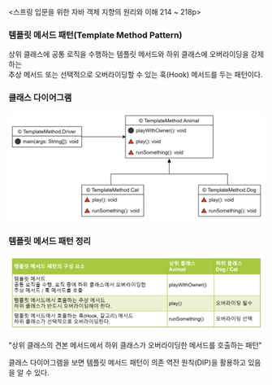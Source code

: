 <스프링 입문을 위한 자바 객체 지향의 원리와 이해 214 ~ 218p>

### 템플릿 메서드 패턴(Template Method Pattern)

상위 클래스에 공통 로직을 수행하는 템플릿 메서드와 하위 클래스에 오버라이딩을 강제하는  
추상 메서드 또는 선택적으로 오버라이딩할 수 있는 훅(Hook) 메서드를 두는 패턴이다.  

### 클래스 다이어그램 

<img src="Class_Diagram.jpg" style="width: 700px;">  

<br/>

### 템플릿 메서드 패턴 정리
  
<img src="img.jpg" style="width: 700px;">

"상위 클래스의 견본 메서드에서 하위 클래스가 오버라이딩한 메서드를 호출하는 패턴"  

클래스 다이어그램을 보면 템플릿 메서드 패턴이 의존 역전 원칙(DIP)을 활용하고 있음을 알 수 있다.